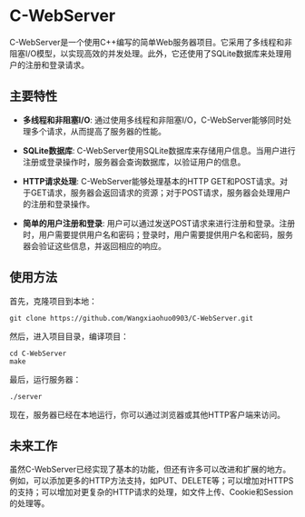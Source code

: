 # C-WebServer

C-WebServer是一个使用C++编写的简单Web服务器项目。它采用了多线程和非阻塞I/O模型，以实现高效的并发处理。此外，它还使用了SQLite数据库来处理用户的注册和登录请求。

## 主要特性

- **多线程和非阻塞I/O**: 通过使用多线程和非阻塞I/O，C-WebServer能够同时处理多个请求，从而提高了服务器的性能。

- **SQLite数据库**: C-WebServer使用SQLite数据库来存储用户信息。当用户进行注册或登录操作时，服务器会查询数据库，以验证用户的信息。

- **HTTP请求处理**: C-WebServer能够处理基本的HTTP GET和POST请求。对于GET请求，服务器会返回请求的资源；对于POST请求，服务器会处理用户的注册和登录操作。

- **简单的用户注册和登录**: 用户可以通过发送POST请求来进行注册和登录。注册时，用户需要提供用户名和密码；登录时，用户需要提供用户名和密码，服务器会验证这些信息，并返回相应的响应。

## 使用方法

首先，克隆项目到本地：

```
git clone https://github.com/Wangxiaohuo0903/C-WebServer.git
```

然后，进入项目目录，编译项目：

```
cd C-WebServer
make
```

最后，运行服务器：

```
./server
```

现在，服务器已经在本地运行，你可以通过浏览器或其他HTTP客户端来访问。

## 未来工作

虽然C-WebServer已经实现了基本的功能，但还有许多可以改进和扩展的地方。例如，可以添加更多的HTTP方法支持，如PUT、DELETE等；可以增加对HTTPS的支持；可以增加对更复杂的HTTP请求的处理，如文件上传、Cookie和Session的处理等。